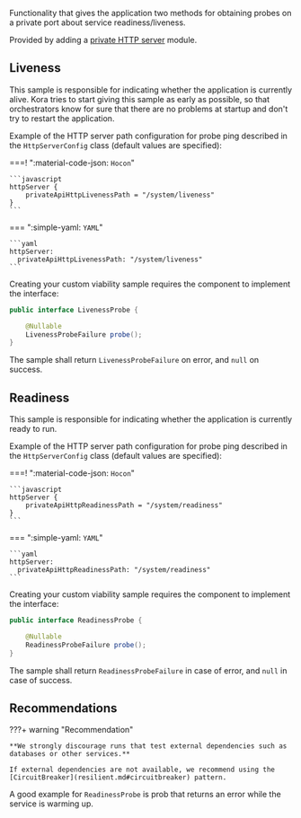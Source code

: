 Functionality that gives the application two methods for obtaining probes on a private port about service readiness/liveness.

Provided by adding a [private HTTP server](http-server.md) module.

## Liveness

This sample is responsible for indicating whether the application is currently alive. Kora tries to start giving this sample as early as possible, so that orchestrators know for sure that there are no problems at startup and don't try to restart the application.

Example of the HTTP server path configuration for probe ping described in the `HttpServerConfig` class (default values are specified):

===! ":material-code-json: `Hocon`"

    ```javascript
    httpServer {
        privateApiHttpLivenessPath = "/system/liveness"
    }
    ```

=== ":simple-yaml: `YAML`"

    ```yaml
    httpServer:
      privateApiHttpLivenessPath: "/system/liveness"
    ```

Creating your custom viability sample requires the component to implement the interface:
```java
public interface LivenessProbe {

    @Nullable
    LivenessProbeFailure probe();
}
```

The sample shall return `LivenessProbeFailure` on error, and `null` on success.

## Readiness

This sample is responsible for indicating whether the application is currently ready to run.

Example of the HTTP server path configuration for probe ping described in the `HttpServerConfig` class (default values are specified):

===! ":material-code-json: `Hocon`"

    ```javascript
    httpServer {
        privateApiHttpReadinessPath = "/system/readiness"
    }
    ```

=== ":simple-yaml: `YAML`"

    ```yaml
    httpServer:
      privateApiHttpReadinessPath: "/system/readiness"
    ```

Creating your custom viability sample requires the component to implement the interface:
```java
public interface ReadinessProbe {

    @Nullable
    ReadinessProbeFailure probe();
}
```

The sample shall return `ReadinessProbeFailure` in case of error, and `null` in case of success.

## Recommendations

???+ warning "Recommendation"

    **We strongly discourage runs that test external dependencies such as databases or other services.**

    If external dependencies are not available, we recommend using the [CircuitBreaker](resilient.md#circuitbreaker) pattern. 

A good example for `ReadinessProbe` is prob that returns an error while the service is warming up.
